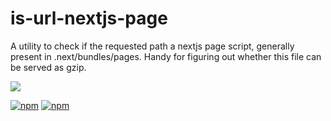 # is-url-nextjs-page

A utility to check if the requested path a nextjs page script, generally present in .next/bundles/pages. Handy for figuring out whether this file can be served as gzip.

[![](https://nodei.co/npm/is-url-nextjs-page.png?compact=true)](https://nodei.co/npm/is-url-nextjs-page/)

[![npm](https://img.shields.io/npm/dm/is-url-nextjs-page.svg?style=for-the-badge)](https://www.npmjs.com/package/is-url-nextjs-page)
[![npm](https://img.shields.io/npm/l/is-url-nextjs-page.svg?style=for-the-badge)](https://www.npmjs.com/package/is-url-nextjs-page)
